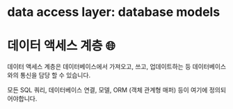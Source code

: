 # data access layer: database models

# 데이터 액세스 계층 🌐

데이터 액세스 계층은 데이터베이스에서 가져오고, 쓰고, 업데이트하는 등 데이터베이스와의 통신을 담당 할 수 있습니다. 

모든 SQL 쿼리, 데이터베이스 연결, 모델, ORM (객체 관계형 매퍼) 등이 여기에 정의되어야합니다.